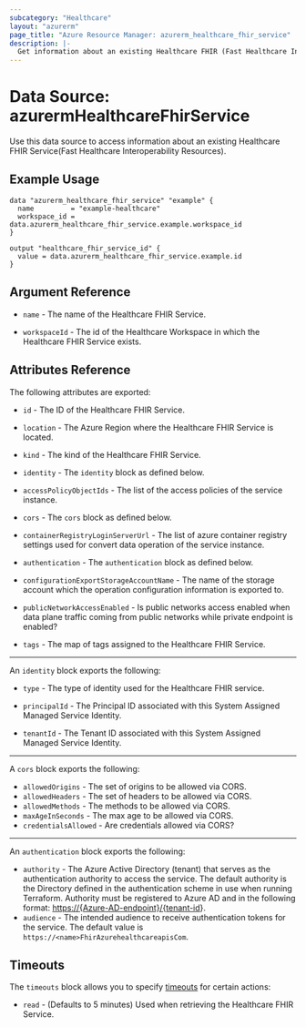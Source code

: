 ```yaml
---
subcategory: "Healthcare"
layout: "azurerm"
page_title: "Azure Resource Manager: azurerm_healthcare_fhir_service"
description: |-
  Get information about an existing Healthcare FHIR (Fast Healthcare Interoperability Resources) Service.
---
```


# Data Source: azurermHealthcareFhirService

Use this data source to access information about an existing Healthcare FHIR Service(Fast Healthcare Interoperability Resources).

## Example Usage

```hcl
data "azurerm_healthcare_fhir_service" "example" {
  name         = "example-healthcare"
  workspace_id = data.azurerm_healthcare_fhir_service.example.workspace_id
}

output "healthcare_fhir_service_id" {
  value = data.azurerm_healthcare_fhir_service.example.id
}
```

## Argument Reference

*   `name` - The name of the Healthcare FHIR Service.

*   `workspaceId` - The id of the Healthcare Workspace in which the Healthcare FHIR Service exists.

## Attributes Reference

The following attributes are exported:

*   `id` - The ID of the Healthcare FHIR Service.

*   `location` - The Azure Region where the Healthcare FHIR Service is located.

*   `kind` - The kind of the Healthcare FHIR Service.

*   `identity` - The `identity` block as defined below.

*   `accessPolicyObjectIds` - The list of the access policies of the service instance.

*   `cors` - The `cors` block as defined below.

*   `containerRegistryLoginServerUrl` - The list of azure container registry settings used for convert data operation of the service instance.

*   `authentication` - The `authentication` block as defined below.

*   `configurationExportStorageAccountName` - The name of the storage account which the operation configuration information is exported to.

*   `publicNetworkAccessEnabled` - Is public networks access enabled when data plane traffic coming from public networks while private endpoint is enabled?

*   `tags` - The map of tags assigned to the Healthcare FHIR Service.

***

An `identity` block exports the following:

*   `type` - The type of identity used for the Healthcare FHIR service.

*   `principalId` - The Principal ID associated with this System Assigned Managed Service Identity.

*   `tenantId` - The Tenant ID associated with this System Assigned Managed Service Identity.

***

A `cors` block exports the following:

* `allowedOrigins` - The set of origins to be allowed via CORS.
* `allowedHeaders` - The set of headers to be allowed via CORS.
* `allowedMethods` - The methods to be allowed via CORS.
* `maxAgeInSeconds` - The max age to be allowed via CORS.
* `credentialsAllowed` - Are credentials allowed via CORS?

***

An `authentication` block exports the following:

* `authority` - The Azure Active Directory (tenant) that serves as the authentication authority to access the service. The default authority is the Directory defined in the authentication scheme in use when running Terraform.
  Authority must be registered to Azure AD and in the following format: <https://{Azure-AD-endpoint}/{tenant-id>}.
* `audience` - The intended audience to receive authentication tokens for the service. The default value is `https://<name>FhirAzurehealthcareapisCom`.

## Timeouts

The `timeouts` block allows you to specify [timeouts](https://www.terraform.io/language/resources/syntax#operation-timeouts) for certain actions:

* `read` - (Defaults to 5 minutes) Used when retrieving the Healthcare FHIR Service.
